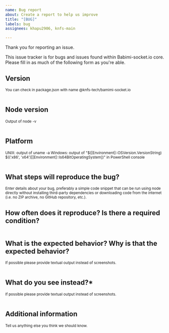 ```yaml
---
name: Bug report
about: Create a report to help us improve
title: "[BUG]"
labels: bug
assignees: khapu2906, knfs-main

---
```


Thank you for reporting an issue.

This issue tracker is for bugs and issues found within Babimi-socket.io core.
Please fill in as much of the following form as you're able.

## Version
<sub>You can check in package.json  with name @knfs-tech/bamimi-socket.io</sub>
```
```
## Node version
<sub>Output of node -v</sub>
```
```
## Platform
<sub>UNIX: output of uname -a
Windows: output of "$([Environment]::OSVersion.VersionString) $(('x86', 'x64')[[Environment]::Is64BitOperatingSystem])" in PowerShell console</sub>
```
```
## What steps will reproduce the bug?
<sub>Enter details about your bug, preferably a simple code snippet that can be run using node directly without installing third-party dependencies or downloading code from the internet (i.e. no ZIP archive, no GitHub repository, etc.).</sub>

## How often does it reproduce? Is there a required condition?
```
```
## What is the expected behavior? Why is that the expected behavior?
<sub>If possible please provide textual output instead of screenshots.</sub>
```
```
## What do you see instead?*
<sub>If possible please provide textual output instead of screenshots.</sub>
```
```

## Additional information
<sub> Tell us anything else you think we should know.</sub>
```
```
